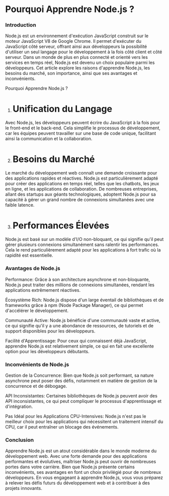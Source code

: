 # Pourquoi Apprendre Node.js ?
### Introduction
Node.js est un environnement d'exécution JavaScript construit sur le moteur JavaScript V8 de Google Chrome. Il permet d'exécuter du JavaScript côté serveur, offrant ainsi aux développeurs la possibilité d'utiliser un seul langage pour le développement à la fois côté client et côté serveur. Dans un monde de plus en plus connecté et orienté vers les services en temps réel, Node.js est devenu un choix populaire parmi les développeurs. Cet article explore les raisons d'apprendre Node.js, les besoins du marché, son importance, ainsi que ses avantages et inconvénients.

Pourquoi Apprendre Node.js ?
1. # Unification du Langage
Avec Node.js, les développeurs peuvent écrire du JavaScript à la fois pour le front-end et le back-end. Cela simplifie le processus de développement, car les équipes peuvent travailler sur une base de code unique, facilitant ainsi la communication et la collaboration.

2. # Besoins du Marché
Le marché du développement web connaît une demande croissante pour des applications rapides et réactives. Node.js est particulièrement adapté pour créer des applications en temps réel, telles que les chatbots, les jeux en ligne, et les applications de collaboration. De nombreuses entreprises, allant des startups aux géants technologiques, adoptent Node.js pour sa capacité à gérer un grand nombre de connexions simultanées avec une faible latence.

3. # Performances Élevées
Node.js est basé sur un modèle d'I/O non-bloquant, ce qui signifie qu'il peut gérer plusieurs connexions simultanément sans ralentir les performances. Cela le rend particulièrement adapté pour les applications à fort trafic où la rapidité est essentielle.

### Avantages de Node.js
Performance: Grâce à son architecture asynchrone et non-bloquante, Node.js peut traiter des millions de connexions simultanées, rendant les applications extrêmement réactives.

Écosystème Rich: Node.js dispose d'un large éventail de bibliothèques et de frameworks grâce à npm (Node Package Manager), ce qui permet d'accélérer le développement.

Communauté Active: Node.js bénéficie d'une communauté vaste et active, ce qui signifie qu'il y a une abondance de ressources, de tutoriels et de support disponibles pour les développeurs.

Facilité d'Apprentissage: Pour ceux qui connaissent déjà JavaScript, apprendre Node.js est relativement simple, ce qui en fait une excellente option pour les développeurs débutants.

### Inconvénients de Node.js
Gestion de la Concurrence: Bien que Node.js soit performant, sa nature asynchrone peut poser des défis, notamment en matière de gestion de la concurrence et de débogage.

API Inconsistantes: Certaines bibliothèques de Node.js peuvent avoir des API inconsistantes, ce qui peut compliquer le processus d'apprentissage et d'intégration.

Pas Idéal pour les Applications CPU-Intensives: Node.js n'est pas le meilleur choix pour les applications qui nécessitent un traitement intensif du CPU, car il peut entraîner un blocage des événements.

### Conclusion
Apprendre Node.js est un atout considérable dans le monde moderne du développement web. Avec une forte demande pour des applications performantes et évolutives, maîtriser Node.js peut ouvrir de nombreuses portes dans votre carrière. Bien que Node.js présente certains inconvénients, ses avantages en font un choix privilégié pour de nombreux développeurs. En vous engageant à apprendre Node.js, vous vous préparez à relever les défis futurs du développement web et à contribuer à des projets innovants.
